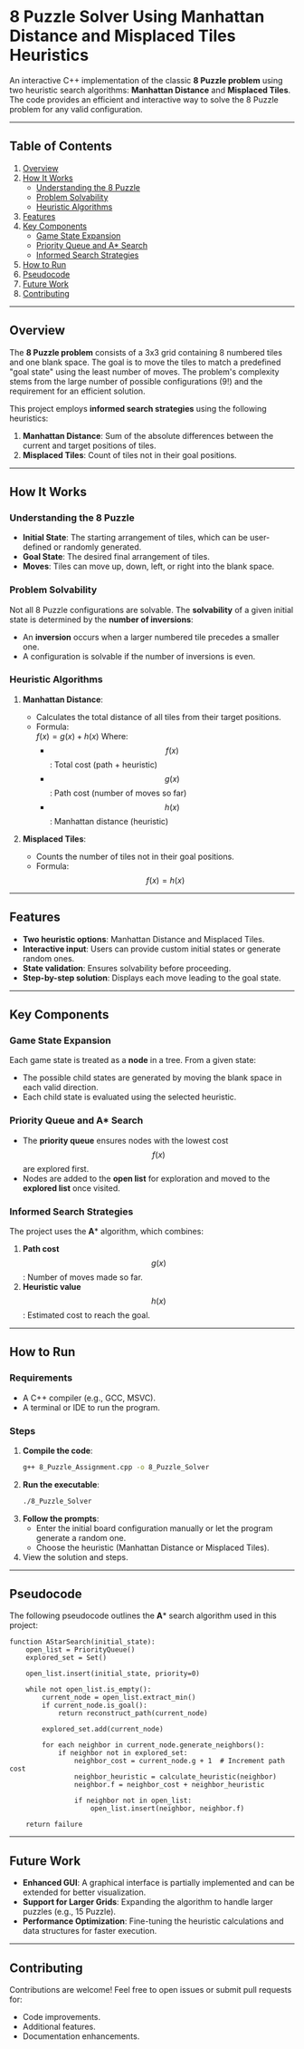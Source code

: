 # 8 Puzzle Solver Using Manhattan Distance and Misplaced Tiles Heuristics
An interactive C++ implementation of the classic **8 Puzzle problem** using two heuristic search algorithms: **Manhattan Distance** and **Misplaced Tiles**. The code provides an efficient and interactive way to solve the 8 Puzzle problem for any valid configuration.

---

## Table of Contents
1. [Overview](#overview)
2. [How It Works](#how-it-works)
   - [Understanding the 8 Puzzle](#understanding-the-8-puzzle)
   - [Problem Solvability](#problem-solvability)
   - [Heuristic Algorithms](#heuristic-algorithms)
3. [Features](#features)
4. [Key Components](#key-components)
   - [Game State Expansion](#game-state-expansion)
   - [Priority Queue and A* Search](#priority-queue-and-a-search)
   - [Informed Search Strategies](#informed-search-strategies)
5. [How to Run](#how-to-run)
6. [Pseudocode](#pseudocode)
7. [Future Work](#future-work)
8. [Contributing](#contributing)

---

## Overview

The **8 Puzzle problem** consists of a 3x3 grid containing 8 numbered tiles and one blank space. The goal is to move the tiles to match a predefined "goal state" using the least number of moves. The problem's complexity stems from the large number of possible configurations (9!) and the requirement for an efficient solution.

This project employs **informed search strategies** using the following heuristics:
1. **Manhattan Distance**: Sum of the absolute differences between the current and target positions of tiles.
2. **Misplaced Tiles**: Count of tiles not in their goal positions.

---

## How It Works

### Understanding the 8 Puzzle

- **Initial State**: The starting arrangement of tiles, which can be user-defined or randomly generated.
- **Goal State**: The desired final arrangement of tiles.
- **Moves**: Tiles can move up, down, left, or right into the blank space.

### Problem Solvability

Not all 8 Puzzle configurations are solvable. The **solvability** of a given initial state is determined by the **number of inversions**:
- An **inversion** occurs when a larger numbered tile precedes a smaller one.
- A configuration is solvable if the number of inversions is even.

### Heuristic Algorithms

1. **Manhattan Distance**:
   - Calculates the total distance of all tiles from their target positions.
   - Formula:  
     $f(x) = g(x) + h(x)$
     Where:
     - $$f(x)$$: Total cost (path + heuristic)
     - $$g(x)$$: Path cost (number of moves so far)
     - $$h(x)$$: Manhattan distance (heuristic)

2. **Misplaced Tiles**:
   - Counts the number of tiles not in their goal positions.
   - Formula:  
     $$f(x) = h(x)$$

---

## Features

- **Two heuristic options**: Manhattan Distance and Misplaced Tiles.
- **Interactive input**: Users can provide custom initial states or generate random ones.
- **State validation**: Ensures solvability before proceeding.
- **Step-by-step solution**: Displays each move leading to the goal state.

---

## Key Components

### Game State Expansion

Each game state is treated as a **node** in a tree. From a given state:
- The possible child states are generated by moving the blank space in each valid direction.
- Each child state is evaluated using the selected heuristic.

### Priority Queue and A* Search

- The **priority queue** ensures nodes with the lowest cost $$f(x)$$ are explored first.
- Nodes are added to the **open list** for exploration and moved to the **explored list** once visited.

### Informed Search Strategies

The project uses the **A*** algorithm, which combines:
1. **Path cost** $$g(x)$$: Number of moves made so far.
2. **Heuristic value** $$h(x)$$: Estimated cost to reach the goal.

---

## How to Run

### Requirements
- A C++ compiler (e.g., GCC, MSVC).
- A terminal or IDE to run the program.

### Steps
1. **Compile the code**:
   ```bash
   g++ 8_Puzzle_Assignment.cpp -o 8_Puzzle_Solver
   ```
2. **Run the executable**:
   ```bash
   ./8_Puzzle_Solver
   ```
3. **Follow the prompts**:
   - Enter the initial board configuration manually or let the program generate a random one.
   - Choose the heuristic (Manhattan Distance or Misplaced Tiles).
4. View the solution and steps.

---

## Pseudocode

The following pseudocode outlines the **A*** search algorithm used in this project:

```plaintext
function AStarSearch(initial_state):
    open_list = PriorityQueue()
    explored_set = Set()
    
    open_list.insert(initial_state, priority=0)
    
    while not open_list.is_empty():
        current_node = open_list.extract_min()
        if current_node.is_goal():
            return reconstruct_path(current_node)
        
        explored_set.add(current_node)
        
        for each neighbor in current_node.generate_neighbors():
            if neighbor not in explored_set:
                neighbor_cost = current_node.g + 1  # Increment path cost
                neighbor_heuristic = calculate_heuristic(neighbor)
                neighbor.f = neighbor_cost + neighbor_heuristic
                
                if neighbor not in open_list:
                    open_list.insert(neighbor, neighbor.f)
    
    return failure
```

---

## Future Work

- **Enhanced GUI**: A graphical interface is partially implemented and can be extended for better visualization.
- **Support for Larger Grids**: Expanding the algorithm to handle larger puzzles (e.g., 15 Puzzle).
- **Performance Optimization**: Fine-tuning the heuristic calculations and data structures for faster execution.

---

## Contributing

Contributions are welcome! Feel free to open issues or submit pull requests for:
- Code improvements.
- Additional features.
- Documentation enhancements.
